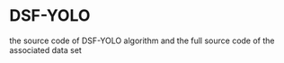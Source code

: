 # DSF-YOLO
the source code of DSF-YOLO algorithm and the full source code of the associated data set
